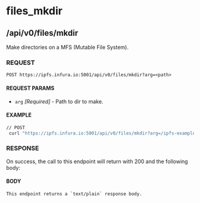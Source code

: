 # files_mkdir

## /api/v0/files/mkdir

Make directories on a MFS (Mutable File System).

### REQUEST

`POST https://ipfs.infura.io:5001/api/v0/files/mkdir?arg=<path>`

#### REQUEST PARAMS
- `arg` _[Required]_ - Path to dir to make.
 
#### EXAMPLE

```bash
// POST
 curl "https://ipfs.infura.io:5001/api/v0/files/mkdir?arg=/ipfs-examples-dir"
```

### RESPONSE

On success, the call to this endpoint will return with 200 and the following body:

#### BODY
```
This endpoint returns a `text/plain` response body.
```